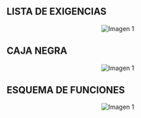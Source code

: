 ## LISTA DE EXIGENCIAS
<p align="center">
  <img src="https://github.com/aquinoestoyxd/FD-Grupo2/blob/main/Im%C3%A1genes/Lista%20de%20exigencias.PNG" alt="Imagen 1"
</p>

## CAJA NEGRA
<p align="center">
  <img src="https://github.com/aquinoestoyxd/FD-Grupo2/blob/main/Imágenes/Análisis%20de%20niveles%20Ph%20y%20Turbidez.jpg?raw=true" alt="Imagen 1"
</p>

## ESQUEMA DE FUNCIONES
<p align="center">
  <img src="https://github.com/aquinoestoyxd/FD-Grupo2/blob/main/Imágenes/Esquema%20de%20Funciones.jpg?raw=true" alt="Imagen 1"
</p>
